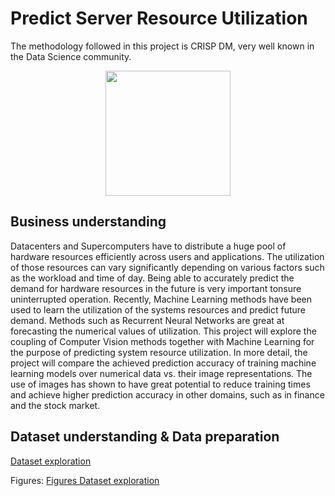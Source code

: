 # Predict Server Resource Utilization

The methodology followed in this project is CRISP DM, very well known in the Data Science community.
<p align="center">
  <img width="200"src="https://upload.wikimedia.org/wikipedia/commons/thumb/b/b9/CRISP-DM_Process_Diagram.png/220px-CRISP-DM_Process_Diagram.png">
</p>


## Business understanding
Datacenters and Supercomputers have to distribute a huge pool of hardware resources efficiently across users and applications. The utilization of those resources can vary significantly depending on various factors such as the workload and time of day. Being able to accurately predict the demand for hardware resources in the future is very important tonsure uninterrupted operation. Recently, Machine Learning methods have been used to learn the utilization of the systems resources and predict future demand. Methods such as Recurrent Neural Networks are great at forecasting the numerical values of utilization. This project will explore the coupling of Computer Vision methods together with Machine Learning for the purpose of predicting system resource utilization. In more detail, the project will compare the achieved prediction accuracy of training machine learning models over numerical data vs. their image representations. The use of images has shown to have great potential to reduce training times and achieve higher prediction accuracy in other domains, such as in finance and the stock market.

## Dataset understanding & Data preparation
[Dataset exploration](DataExploration/README.md)


Figures: [Figures Dataset exploration](Figures/DataExploration/README.md)




